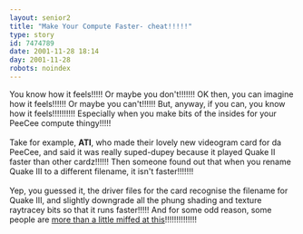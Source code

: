 ```yaml
---
layout: senior2
title: "Make Your Compute Faster- cheat!!!!!"
type: story
id: 7474789
date: 2001-11-28 18:14
day: 2001-11-28
robots: noindex
---
```

You know how it feels!!!!! Or maybe you don't!!!!!!! OK then, you can imagine how it feels!!!!!! Or maybe you can't!!!!!! But, anyway, if you can, you know how it feels!!!!!!!!!! Especially when you make bits of the insides for your PeeCee compute thingy!!!!!<br/> <br/>Take for example, <b>ATI</b>, who made their lovely new videogram card for da PeeCee, and said it was really suped-dupey because it played Quake II faster than other cardz!!!!!! Then someone found out that when you rename Quake III to a different filename, it isn't faster!!!!!!!<br/> <br/>Yep, you guessed it, the driver files for the card recognise the filename for Quake III, and slightly downgrade all the phung shading and texture raytracey bits so that it runs faster!!!!! And for some odd reason, some people are <a href="http://www.wired.com/news/print/0,1294,48577,00.html">more than a little miffed at this</a>!!!!!!!!!!!!!!
